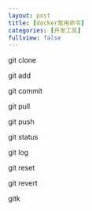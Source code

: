 ```yaml
---
layout: post
title: [docker常用命令]
categories: [开发工具]
fullview: false
---
```

git clone

git add

git commit

git pull

git push

git status

git log

git reset

git revert

gitk
